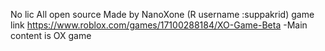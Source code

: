 No lic 
All open source
Made by NanoXone (R username :suppakrid)
game link https://www.roblox.com/games/17100288184/XO-Game-Beta
-Main content is OX game

